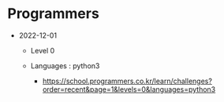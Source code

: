 # Programmers

* 2022-12-01


    - Level 0
	
	- Languages : python3
		
		* https://school.programmers.co.kr/learn/challenges?order=recent&page=1&levels=0&languages=python3